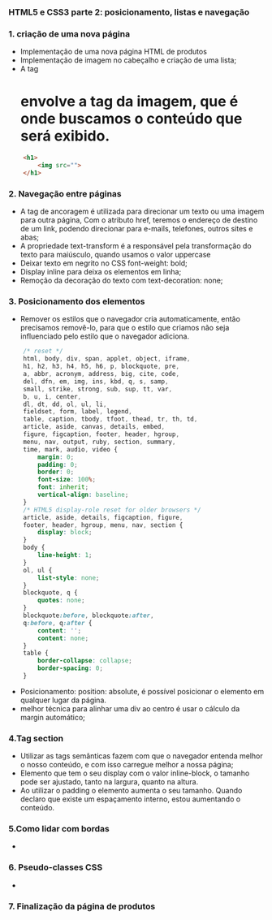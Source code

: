 ### HTML5 e CSS3 parte 2: posicionamento, listas e navegação


<h3>1. criação de uma nova página </h3>

* Implementação de uma nova página HTML de produtos 
* Implementação de imagem no cabeçalho e criação de uma lista;
* A tag <h1> envolve a tag da imagem, que é onde buscamos o conteúdo que será exibido.

```html
    <h1>
        <img src="">
    </h1>

```

<h3>2. Navegação entre páginas </h3>

* A tag <a> de ancoragem é utilizada para direcionar um texto ou uma imagem para outra página, Com o atributo href, teremos o endereço de destino de um link, podendo direcionar para e-mails, telefones, outros sites e abas;
* A propriedade text-transform é a responsável pela transformação do texto para maiúsculo, quando usamos o valor uppercase
*  Deixar texto em negrito no CSS font-weight: bold;
*  Display inline para deixa os elementos em linha;
* Remoção da decoração do texto com text-decoration: none;

<h3>3. Posicionamento dos elementos  </h3>

* Remover os estilos que o navegador cria automaticamente, então precisamos removê-lo, para que o estilo que criamos não seja influenciado pelo estilo que o navegador adiciona.

```css 
    /* reset */
    html, body, div, span, applet, object, iframe,
    h1, h2, h3, h4, h5, h6, p, blockquote, pre,
    a, abbr, acronym, address, big, cite, code,
    del, dfn, em, img, ins, kbd, q, s, samp,
    small, strike, strong, sub, sup, tt, var,
    b, u, i, center,
    dl, dt, dd, ol, ul, li,
    fieldset, form, label, legend,
    table, caption, tbody, tfoot, thead, tr, th, td,
    article, aside, canvas, details, embed, 
    figure, figcaption, footer, header, hgroup, 
    menu, nav, output, ruby, section, summary,
    time, mark, audio, video {
        margin: 0;
        padding: 0;
        border: 0;
        font-size: 100%;
        font: inherit;
        vertical-align: baseline;
    }
    /* HTML5 display-role reset for older browsers */
    article, aside, details, figcaption, figure, 
    footer, header, hgroup, menu, nav, section {
        display: block;
    }
    body {
        line-height: 1;
    }
    ol, ul {
        list-style: none;
    }
    blockquote, q {
        quotes: none;
    }
    blockquote:before, blockquote:after,
    q:before, q:after {
        content: '';
        content: none;
    }
    table {
        border-collapse: collapse;
        border-spacing: 0;
    }

```
* Posicionamento:  position: absolute, é possível posicionar o elemento em qualquer lugar da página.
* melhor técnica para alinhar uma div ao centro é usar o cálculo da margin automático;

<h3>4.Tag section </h3>

* Utilizar as tags semânticas fazem com que o navegador entenda melhor o nosso conteúdo, e com isso carregue melhor a nossa página;
* Elemento que tem o seu display com o valor inline-block, o tamanho pode ser ajustado, tanto na largura, quanto na altura.
* Ao utilizar o padding o elemento aumenta o seu tamanho. Quando declaro que existe um espaçamento interno, estou aumentando o conteúdo.

<h3>5.Como lidar com bordas</h3>

* 


<h3>6. Pseudo-classes CSS</h3>

* 

<h3>7. Finalização da página de produtos </h3>


